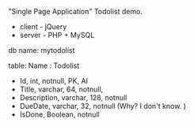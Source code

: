 "Single Page Application" Todolist demo.
- client - jQuery
- server - PHP + MySQL
 
db name: mytodolist

table:
    Name : Todolist
 - Id, int, notnull, PK, AI
 - Title, varchar, 64, notnull,
 - Description, varchar, 128, notnull
 - DueDate, varchar, 32, notnull (Why? I don't know. )
 - IsDone, Boolean, notnull
